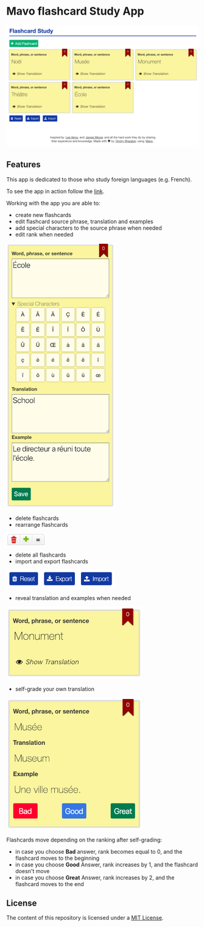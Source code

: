 # Mavo flashcard Study App

![Flashcard Study App|1080x688, 50%](./images/1.png)

## Features

This app is dedicated to those who study foreign languages (e.g. French).

To see the app in action follow the [link](https://dmitrysharabin.github.io/mavo-flashcard-study-app/?FlashcardStudyApp-init=example.json).

Working with the app you are able to:

- create new flashcards
- edit flashcard source phrase, translation and examples
- add special characters to the source phrase when needed
- edit rank when needed

![Edit flashcard|285x695, 50%](./images/2.png)

- delete flashcards
- rearrange flashcards

![Delete and Rearrange flashcards|103x31, 100%](./images/5.png)

- delete all flashcards
- import and export flashcards

![Import and Export flashcards, Delete all flashcards|286x48, 100%](./images/6.png)

- reveal translation and examples when needed

![Request Translation|355x190, 50%](./images/3.png)

- self-grade your own translation

![Self-Grade Translation|356x347, 50%](./images/4.png)

Flashcards move depending on the ranking after self-grading:

- in case you choose **Bad** answer, rank becomes equal to 0, and the flashcard moves to the beginning
- in case you choose **Good** Answer, rank increases by 1, and the flashcard doesn't move
- in case you choose **Great** Answer, rank increases by 2, and the flashcard moves to the end

## License

The content of this repository is licensed under a [MIT License](https://opensource.org/licenses/MIT).
